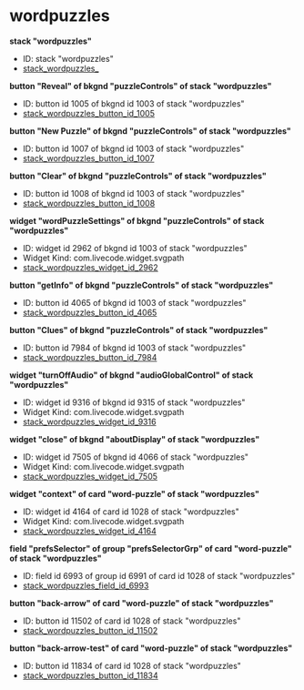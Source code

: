 # wordpuzzles
**stack "wordpuzzles"**
* ID: stack "wordpuzzles"
* [stack_wordpuzzles_](./../../ScriptTracker/modules/wordpuzzles_Scripts/stack_wordpuzzles_.livecodescript)

**button "Reveal" of bkgnd "puzzleControls" of stack "wordpuzzles"**
* ID: button id 1005 of bkgnd id 1003 of stack "wordpuzzles"
* [stack_wordpuzzles_button_id_1005](./../../ScriptTracker/modules/wordpuzzles_Scripts/stack_wordpuzzles_button_id_1005.livecodescript)

**button "New Puzzle" of bkgnd "puzzleControls" of stack "wordpuzzles"**
* ID: button id 1007 of bkgnd id 1003 of stack "wordpuzzles"
* [stack_wordpuzzles_button_id_1007](./../../ScriptTracker/modules/wordpuzzles_Scripts/stack_wordpuzzles_button_id_1007.livecodescript)

**button "Clear" of bkgnd "puzzleControls" of stack "wordpuzzles"**
* ID: button id 1008 of bkgnd id 1003 of stack "wordpuzzles"
* [stack_wordpuzzles_button_id_1008](./../../ScriptTracker/modules/wordpuzzles_Scripts/stack_wordpuzzles_button_id_1008.livecodescript)

**widget "wordPuzzleSettings" of bkgnd "puzzleControls" of stack "wordpuzzles"**
* ID: widget id 2962 of bkgnd id 1003 of stack "wordpuzzles"
* Widget Kind: com.livecode.widget.svgpath
* [stack_wordpuzzles_widget_id_2962](./../../ScriptTracker/modules/wordpuzzles_Scripts/stack_wordpuzzles_widget_id_2962.livecodescript)

**button "getInfo" of bkgnd "puzzleControls" of stack "wordpuzzles"**
* ID: button id 4065 of bkgnd id 1003 of stack "wordpuzzles"
* [stack_wordpuzzles_button_id_4065](./../../ScriptTracker/modules/wordpuzzles_Scripts/stack_wordpuzzles_button_id_4065.livecodescript)

**button "Clues" of bkgnd "puzzleControls" of stack "wordpuzzles"**
* ID: button id 7984 of bkgnd id 1003 of stack "wordpuzzles"
* [stack_wordpuzzles_button_id_7984](./../../ScriptTracker/modules/wordpuzzles_Scripts/stack_wordpuzzles_button_id_7984.livecodescript)

**widget "turnOffAudio" of bkgnd "audioGlobalControl" of stack "wordpuzzles"**
* ID: widget id 9316 of bkgnd id 9315 of stack "wordpuzzles"
* Widget Kind: com.livecode.widget.svgpath
* [stack_wordpuzzles_widget_id_9316](./../../ScriptTracker/modules/wordpuzzles_Scripts/stack_wordpuzzles_widget_id_9316.livecodescript)

**widget "close" of bkgnd "aboutDisplay" of stack "wordpuzzles"**
* ID: widget id 7505 of bkgnd id 4066 of stack "wordpuzzles"
* Widget Kind: com.livecode.widget.svgpath
* [stack_wordpuzzles_widget_id_7505](./../../ScriptTracker/modules/wordpuzzles_Scripts/stack_wordpuzzles_widget_id_7505.livecodescript)

**widget "context" of card "word-puzzle" of stack "wordpuzzles"**
* ID: widget id 4164 of card id 1028 of stack "wordpuzzles"
* Widget Kind: com.livecode.widget.svgpath
* [stack_wordpuzzles_widget_id_4164](./../../ScriptTracker/modules/wordpuzzles_Scripts/stack_wordpuzzles_widget_id_4164.livecodescript)

**field "prefsSelector" of group "prefsSelectorGrp" of card "word-puzzle" of stack "wordpuzzles"**
* ID: field id 6993 of group id 6991 of card id 1028 of stack "wordpuzzles"
* [stack_wordpuzzles_field_id_6993](./../../ScriptTracker/modules/wordpuzzles_Scripts/stack_wordpuzzles_field_id_6993.livecodescript)

**button "back-arrow" of card "word-puzzle" of stack "wordpuzzles"**
* ID: button id 11502 of card id 1028 of stack "wordpuzzles"
* [stack_wordpuzzles_button_id_11502](./../../ScriptTracker/modules/wordpuzzles_Scripts/stack_wordpuzzles_button_id_11502.livecodescript)

**button "back-arrow-test" of card "word-puzzle" of stack "wordpuzzles"**
* ID: button id 11834 of card id 1028 of stack "wordpuzzles"
* [stack_wordpuzzles_button_id_11834](./../../ScriptTracker/modules/wordpuzzles_Scripts/stack_wordpuzzles_button_id_11834.livecodescript)

